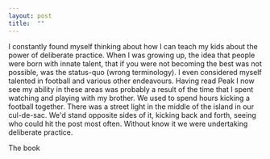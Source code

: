 ```yaml
---
layout: post
title:  ""
---
```


I constantly found myself thinking about how I can teach my kids about the power of deliberate practice. When I was growing up, the idea that people were born with innate talent, that if you were not becoming the best was not possible, was the status-quo (wrong terminology). I even considered myself talented in football and various other endeavours. Having read Peak I now see my ability in these areas was probably a result of the time that I spent watching and playing with my brother. We used to spend hours kicking a football together. There was a street light in the middle of the island in our cul-de-sac. We'd stand opposite sides of it, kicking back and forth, seeing who could hit the post most often. Without know it we were undertaking deliberate practice.

The book
